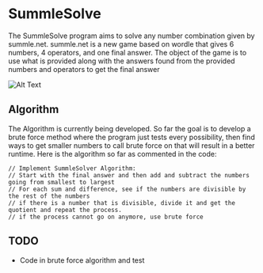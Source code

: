 # SummleSolve
The SummleSolve program aims to solve any number combination given by summle.net.
summle.net is a new game based on wordle that gives 6 numbers, 4 operators, and one final answer.
The object of the game is to use what is provided along with the answers found from the provided numbers and operators to get the final answer

![Alt Text](https://summle.net/images/example1.gif)

## Algorithm
The Algorithm is currently being developed. So far the goal is to develop a brute force method where the program just tests every possibility, then find ways to get smaller numbers to call brute force on that will result in a better runtime. Here is the algorithm so far as commented in the code:
```
// Implement SummleSolver Algorithm:
// Start with the final answer and then add and subtract the numbers going from smallest to largest
// For each sum and difference, see if the numbers are divisible by the rest of the numbers
// if there is a number that is divisible, divide it and get the quotient and repeat the process.
// if the process cannot go on anymore, use brute force
```

## TODO
* Code in brute force algorithm and test
